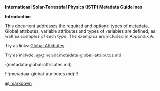 **International Solar-Terrestrial Physics (ISTP) Metadata Guidelines**

**Introduction**

This document addresses the required and optional types of metadata. Global attributes, variable attributes and types of variables are defined, as well as examples of each type. The examples are included in Appendix A.

Try as links:
[Global Attributes](metadata-global-attributes.md)


Try as include:
@@include[metadata-global-attributes.md](metadata-global-attributes.md)

:(metadata-global-attributes.md)

!!!(metadata-global-attributes.md)!!!

@[:markdown](metadata-global-attributes.md)

